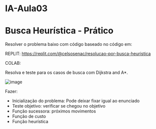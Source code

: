 # IA-Aula03
# Busca Heurística - Prático

Resolver o problema baixo com código baseado no código em:

REPLIT: https://replit.com/@celsosenac/resolucao-por-busca-heuristica

COLAB: 

Resolva e teste para os casos de busca com Dijkstra and A*.

![image](https://github.com/user-attachments/assets/01c9e5dd-a301-4a79-9f78-34cca16fa179)

Fazer:
- Inicialização do problema: Pode deixar fixar igual ao enunciado
- Teste objetivo: verificar se chegou no objetivo
- Função sucessora: próximos movimentos
- Função de custo
- Função heurística
